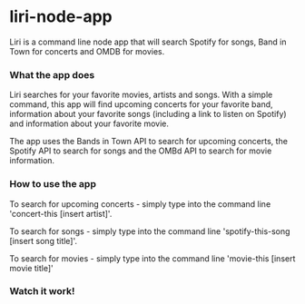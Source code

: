 # liri-node-app
Liri is a command line node app that will search Spotify for songs, Band in Town for concerts and OMDB for movies.


### What the app does
Liri searches for your favorite movies, artists and songs. With a simple command, this app will find upcoming concerts for your favorite band, information about your favorite songs (including a link to listen on Spotify) and information about your favorite movie.


The app uses the Bands in Town API to search for upcoming concerts, the Spotify API to search for songs and the OMBd API to search for movie information.

### How to use the app
To search for upcoming concerts - simply type into the command line 'concert-this [insert artist]'. 

To search for songs - simply type into the command line 'spotify-this-song [insert song title]'.

To search for movies - simply type into the command line 'movie-this [insert movie title]'

### Watch it work!




